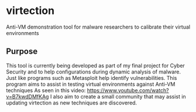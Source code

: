 # virtection
Anti-VM demonstration tool for malware researchers to calibrate their virtual environments

## Purpose

This tool is currently being developed as part of my final project for Cyber Security and to help configurations during dynamic analysis of malware. Just like programs such as Metasploit help identify vulnerabilities. This program aims to assist in testing virtual environments against Anti-VM techniques As seen in this video: https://www.youtube.com/watch?v=B7kwdDMfKAg
I also aim to create a small community that may assist in updating virtection as new techniques are discovered.
